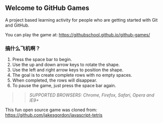 ## Welcome to GitHub Games

A project based learning activity for people who are getting started with Git and GitHub.

You can play the game at: https://githubschool.github.io/github-games/

### 搞什么飞机啊？

1. Press the space bar to begin.
2. Use the up and down arrow keys to rotate the shape.
3. Use the left and right arrow keys to position the shape.
4. The goal is to create complete rows with no empty spaces.
5. When completed, the rows will disappear.
6. To pause the game, just press the space bar again.

>> _*SUPPORTED BROWSERS*: Chrome, Firefox, Safari, Opera and IE9+_

This fun open source game was cloned from: https://github.com/jakesgordon/javascript-tetris
